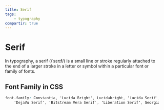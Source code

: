 ```yaml
---
title: Serif
tags:
    - typography
compartir: true
---
```


# Serif

In typography, a serif (/ˈsɛrɪf/) is a small line or stroke regularly attached to the end of a larger stroke in a letter or symbol within a particular font or family of fonts.

## Font Family in CSS

```css
font-family: Constantia, 'Lucida Bright', Lucidabright, 'Lucida Serif', Lucida,
    'DejaVu Serif', 'Bitstream Vera Serif', 'Liberation Serif', Georgia, serif;
```
